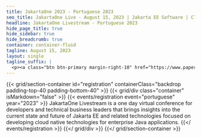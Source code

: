```yaml
---
title: JakartaOne 2023 - Portuguese 2023
seo_title: JakartaOne Live - August 15, 2023 | Jakarta EE Software | Cloud Native
headline: JakartaOne Livestream - Portuguese 2023
hide_page_title: true
hide_sidebar: true
hide_breadcrumb: true
container: container-fluid
tagline: August 15, 2023
layout: single
tagline_suffix: |
  <p><a class="btn btn-primary margin-right-10" href="https://www.papercall.io/portuguese">Call For Papers</a></p>
---
```


<!-- Registration section -->

{{< grid/section-container id="registration" containerClass="backdrop padding-top-40 padding-bottom-40" >}}
    {{< grid/div class="container" isMarkdown="false" >}}
        {{< events/registration event="portuguese" year="2023" >}}
JakartaOne Livestream is a one day virtual conference for developers and technical business leaders that brings insights into the current state and future of Jakarta EE and related technologies focused on developing cloud native technologies for enterprise Java applications.
        {{</ events/registration >}}
    {{</ grid/div >}}
{{</ grid/section-container >}}

